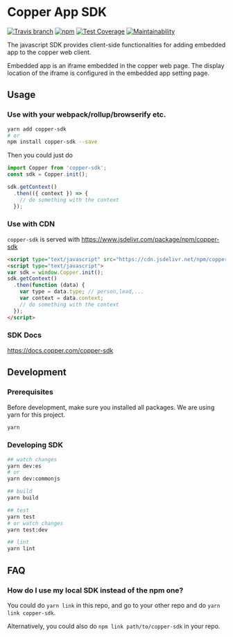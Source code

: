 Copper App SDK
====================

[![Travis branch](https://img.shields.io/travis/ProsperWorks/copper-sdk/master.svg?style=flat-square)](https://travis-ci.org/ProsperWorks/copper-sdk)
[![npm](https://img.shields.io/npm/v/copper-sdk.svg?style=flat-square)](https://www.npmjs.com/package/copper-sdk)
[![Test Coverage](https://api.codeclimate.com/v1/badges/d8ef6bf3d4669616c465/test_coverage)](https://codeclimate.com/github/ProsperWorks/copper-sdk/test_coverage)
[![Maintainability](https://api.codeclimate.com/v1/badges/d8ef6bf3d4669616c465/maintainability)](https://codeclimate.com/github/ProsperWorks/copper-sdk/maintainability)

The javascript SDK provides client-side functionalities for adding embedded app to the copper web client.

Embedded app is an iframe embedded in the copper web page. The display location of the iframe is configured in the embedded app setting page.

## Usage
### Use with your webpack/rollup/browserify etc.
```bash
yarn add copper-sdk
# or
npm install copper-sdk --save
```

Then you could just do
```javascript
import Copper from 'copper-sdk';
const sdk = Copper.init();

sdk.getContext()
  .then(({ context }) => {
    // do something with the context
  });
```

### Use with CDN
`copper-sdk` is served with https://www.jsdelivr.com/package/npm/copper-sdk

```html
<script type="text/javascript" src="https://cdn.jsdelivr.net/npm/copper-sdk@latest/dist/copper-sdk.min.js"></script>
<script type="text/javascript">
var sdk = window.Copper.init();
sdk.getContext()
  .then(function (data) {
    var type = data.type; // person,lead,...
    var context = data.context;
    // do something with the context
  });
</script>
```

### SDK Docs

https://docs.copper.com/copper-sdk

## Development
### Prerequisites
Before development, make sure you installed all packages. We are using yarn for this project.

```bash
yarn
```

### Developing SDK
```bash
## watch changes
yarn dev:es
# or
yarn dev:commonjs

## build
yarn build

## test
yarn test
# or watch changes
yarn test:dev

## lint
yarn lint
```

## FAQ
### How do I use my local SDK instead of the npm one?
You could do `yarn link` in this repo, and go to your other repo and do
`yarn link copper-sdk`.

Alternatively, you could also do `npm link path/to/copper-sdk` in your repo.
